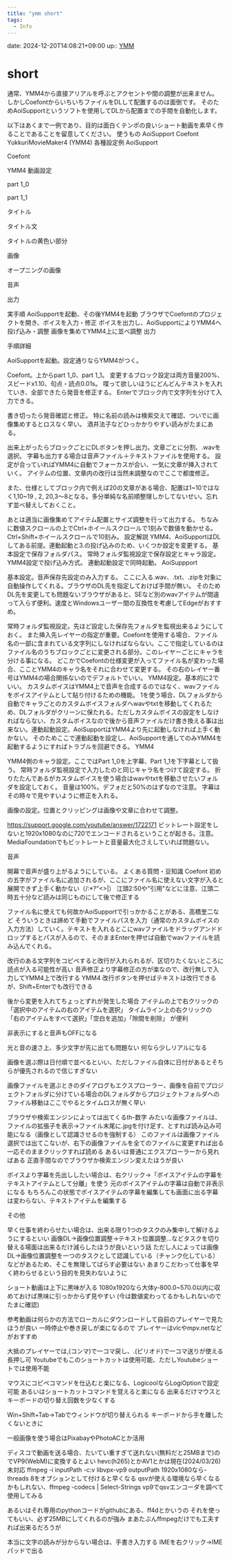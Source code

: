 ```yaml
---
title: "ymm short"
tags:
  - Info
---
```


date: 2024-12-20T14:08:21+09:00
up:: [YMM](../Bar/App/YukkriMovieMaker.md)

# short
通常、YMM4から直接アリアルを呼ぶとアクセントや間の調整が出来ません。
しかしCoefontからいちいちファイルをDLして配置するのは面倒です。
そのためAoiSupportというソフトを使用してDLから配置までの手間を自動化します。

以下はあくまで一例であり、目的は面白くテンポの良いショート動画を素早く作ることであることを留意してください。
使うもの
AoiSupport
Coefont
YukkuriMovieMaker4 (YMM4)
各種設定例
AoiSupport




Coefont


YMM4
動画設定

part 1_0


part 1_1


タイトル

タイトル文



タイトルの黄色い部分

画像






オープニングの画像

音声

出力








実手順
AoiSupportを起動、その後YMM4を起動
ブラウザでCoefontのプロジェクトを開き、ボイスを入力・修正
ボイスを出力し、AoiSupportによりYMM4へ投げ込み・調整
画像を集めてYMM4上に並べ調整
出力

手順詳細

AoiSupportを起動。設定通りならYMM4がつく。


Coefont。上からpart 1_0、part 1_1。
変更するブロック設定は両方音量200%、スピードx1.10、句点・読点0.01s。
喋って欲しいほうにどんどんテキストを入れていき、全部できたら発音を修正する。
Enterでブロック内で文字列を分けて入力できる。

書き切ったら発音確認と修正。
特に名前の読みは検索交えて確認、ついでに画像集めするとロスなく早い。
酒井法子などひっかかりやすい読みがたまにある。


出来上がったらブロックごとにDLボタンを押し出力。文章ごとに分割、.wavを選択。
字幕も出力する場合は音声ファイル＋テキストファイルを使用する。
設定が合っていればYMM4に自動でフォーカスが合い、一気に文章が挿入されていく。
アイテムの位置、文章内の改行は当然未調整なのでここで都度修正。

また、仕様としてブロック内で例えば20の文章がある場合、配置は1~10ではなく1,10~19
, 2, 20,3〜8となる。多分単純な名前順整理しかしてないせい。忘れず並べ替えしておくこと。

あとは適当に画像集めてアイテム配置とサイズ調整を行って出力する。
ちなみに数値スクロールの上でCtrl+ホイールスクロールで1刻みで数値を動かせる。Ctrl+Shift+ホイールスクロールで10刻み。
設定解説
YMM4、AoiSupportはDLしてある前提。連動起動と3.の投げ込みのため、いくつか設定を変更する。
基本設定で保存フォルダパス。
常時フォルダ監視設定で保存設定とキャラ設定。
YMM4設定で投げ込み方式。
連動起動設定で同時起動。
AoiSuppport

基本設定。音声保存先設定のみ入力する。
ここに入る.wav、.txt、.zipを対象に自動操作してくれる。ブラウザのDL先を指定しておけば手間が無い。
そのためDL先を変更しても問題ないブラウザがあると、SEなど別のwavアイテムが間違って入らず便利。速度とWindowsユーザー間の互換性を考慮してEdgeがおすすめ。



常時フォルダ監視設定。先ほど設定した保存先フォルダを監視出来るようにしておく。
また挿入先レイヤーの指定が重要。Coefontを使用する場合、ファイル名の一部に含まれている文字列にしなければならない。ここで指定しているのはファイル名のうちブロックごとに変更される部分。このレイヤーごとにキャラを分ける事になる。
どこかでCoefontの仕様変更が入ってファイル名が変わった場合、こことYMM4のキャラ名をそれに合わせて変更する。
その右のレイヤー番号はYMM4の場合関係ないのでデフォルトでいい。
YMM4設定。基本的に2でいい。
カスタムボイスはYMM4上で音声を合成するのではなく、wavファイルをボイスアイテムとして貼り付けるための機能。
1を使う場合、DLフォルダから自動でキャラごとのカスタムボイスフォルダへwavやtxtを移動してくれるため、DLフォルダがクリーンに保たれる。ただしカスタムボイスの設定をしなければならない、カスタムボイスなので後から音声ファイルだけ書き換える事は出来ない。連動起動設定。AoiSupportはYMM4より先に起動しなければ上手く動かない。
そのためここで連動起動を設定し、AoiSupportを通してのみYMM4を起動するようにすればトラブルを回避できる。
YMM4




YMM4側のキャラ設定。ここではPart 1_0を上字幕、Part 1_1を下字幕として扱う。
常時フォルダ監視設定で入力したのと同じキャラ名をつけて設定する。
折りたたんであるがカスタムボイスを使う場合はwavやtxtを移動させたいフォルダを設定しておく。
音量は100%。デフォだと50%のはずなので注意。
字幕はその時々で見やすいように修正を入れる。

画像の設定。位置とクリッピングは画像や文章に合わせて調整。



https://support.google.com/youtube/answer/1722171
ビットレート設定をしないと1920x1080なのに720でエンコードされるということが起きる。注意。
MediaFoundationでもビットレートと音量最大化さえしていれば問題ない。

音声

開幕で音声が盛り上がるようにしている。
よくある質問・豆知識
Coefont
初めの五字がファイル名に追加されるが、ここにファイル名に使えない文字が入ると展開できず上手く動かない（\/:*?”<>|）
江頭2:50や"引用"などに注意、江頭二時五十分など読みは同じものにして後で修正する

ファイル名に使えても何故かAoiSupportで引っかかることがある、高橋奎二など
そういうときは諦めて手動でファイルパスを入力（通常のカスタムボイスの入力方法）していく。テキストを入れるとこにwavファイルをドラッグアンドドロップするとパスが入るので、そのままEnterを押せば自動でwavファイルを読み込んでくれる。

改行のある文字列をコピペすると改行が入れられるが、区切りたくないところに読点が入る可能性が高い
音声修正より字幕修正の方が楽なので、改行無しで入力してYMM4上で改行する
YMM4
改行ボタンを押せばテキストは改行できるが、Shift+Enterでも改行できる

後から変更を入れてちょっとずれが発生した場合
アイテムの上で右クリックの「選択中のアイテムの右のアイテムを選択」
タイムライン上の右クリックの「右のアイテムをすべて選択」「空白を追加」「隙間を削除」
が便利

非表示にすると音声もOFFになる

光と音の速さ上、多少文字が先に出ても問題ない
何なら少しリアルになる

画像を選ぶ際は日付順で並べるといい、ただしファイル自体に日付があるとそちらが優先されるので信じすぎない

画像ファイルを選ぶときのダイアログもエクスプローラー、画像を自前でプロジェクトフォルダに分けている場合のDLフォルダからプロジェクトフォルダへのファイル移動はここでやるとタイムロスが無く早い

ブラウザや検索エンジンによっては出てくるth-数字 みたいな画像ファイルは、ファイルの拡張子を表示→ファイル末尾に.jpgを付け足す、とすれば読み込み可能になる（画像として認識させるのを強制する）
このファイルは画像ファイル選択では出てこないが、右下の画像ファイルを全てのファイルに変更すれば出る
一応そのままクリックすれば読める
あるいは普通にエクスプローラーから見ればある
正直手間なのでブラウザか検索エンジン変えたほうが良い

ボイスより字幕を先出ししたい場合は、右クリック→「ボイスアイテムの字幕をテキストアイテムとして分離」を使う
元のボイスアイテムの字幕は自動で非表示になる
もちろんこの状態でボイスアイテムの字幕を編集しても画面に出る字幕は変わらない、テキストアイテムを編集する



その他

早く仕事を終わらせたい場合は、出来る限り1つのタスクのみ集中して解けるようにするといい
画像DL→画像位置調整→テキスト位置調整...などタスクを切り替える場面は出来るだけ減らしたほうが良いという話
ただし人によっては画像DL→画像位置調整を一つのタスクとして認識している（チャンク化している）などがあるため、そこを無理してばらす必要はない
あまりこだわって仕事を早く終わらせるという目的を見失わないように

ショート動画は上下に黒味が入る
1080x1920なら大体y-800.0~570.0以内に収めておけば黒味に引っかからず見やすい
(今は数値変わってるかもしれないのでたまに確認)

参考動画は何らかの方法でローカルにダウンロードして自前のプレイヤーで見たほうが良い
一時停止や巻き戻しが楽になるので
プレイヤーはvlcやmpv.netなどがおすすめ

大抵のプレイヤーでは,(コンマ)で一コマ戻し、.(ピリオド)で一コマ送りが使える
長押し可
Youtubeでもこのショートカットは使用可能、ただしYoutubeショートでは使用不能

マウスにコピペコマンドを仕込むと楽になる、LogicoolならLogiOptionで設定可能
あるいはショートカットコマンドを覚えると楽になる
出来るだけマウスとキーボードの切り替え回数を少なくする

Win+Shift+Tab→Tabでウィンドウが切り替えられる
キーボードから手を離したくないときに

一般画像を使う場合はPixabayやPhotoACとか活用

ディスコで動画を送る場合、たいてい重すぎて送れない(無料だと25MBまで)のでVP9(WebM)に変換するとよい
hevc(h265)とかAV1とかは現在(2024/03/26)未対応
ffmpeg -i inputPath -c:v libvpx-vp9 outputPath
1920x1080なら-threads 8をオプションとして付けると早くなる
qsvが使える環境なら早くなるかもしれない、ffmpeg -codecs | Select-Strings vp9でqsvエンコーダを調べて使用してみる

あるいはそれ専用のpythonコードがgithubにある、ff4dとかいうの
それを使ってもいい、必ず25MBにしてくれるのが強み
まあたぶんffmpegだけでも工夫すれば出来るだろうが

本当に文字の読みが分からない場合は、手書き入力する
IMEを右クリック→IMEパッドで出る